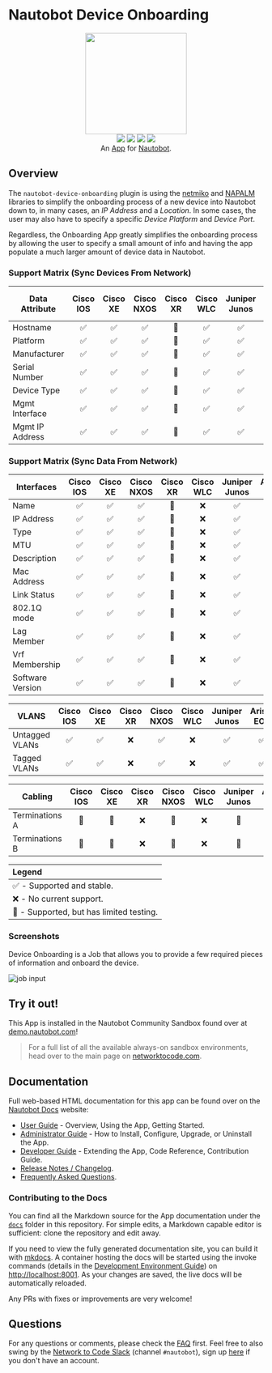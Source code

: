 # Nautobot Device Onboarding

<p align="center">
  <img src="https://raw.githubusercontent.com/nautobot/nautobot-app-device-onboarding/develop/docs/images/icon-DeviceOnboarding.png" class="logo" height="200px">
  <br>
  <a href="https://github.com/nautobot/nautobot-app-device-onboarding/actions"><img src="https://github.com/nautobot/nautobot-app-device-onboarding/actions/workflows/ci.yml/badge.svg?branch=main"></a>
  <a href="https://docs.nautobot.com/projects/device-onboarding/en/latest/"><img src="https://readthedocs.org/projects/nautobot-plugin-device-onboarding/badge/"></a>
  <a href="https://pypi.org/project/nautobot-device-onboarding/"><img src="https://img.shields.io/pypi/v/nautobot-device-onboarding"></a>
  <a href="https://pypi.org/project/nautobot-device-onboarding/"><img src="https://img.shields.io/pypi/dm/nautobot-device-onboarding"></a>
  <br>
  An <a href="https://networktocode.com/nautobot-apps/">App</a> for <a href="https://nautobot.com/">Nautobot</a>.
</p>

## Overview

The `nautobot-device-onboarding` plugin is using the [netmiko](https://github.com/ktbyers/netmiko) and [NAPALM](https://napalm.readthedocs.io/en/latest/) libraries to simplify the onboarding process of a new device into Nautobot down to, in many cases, an *IP Address* and a *Location*. In some cases, the user may also have to specify a specific *Device Platform* and *Device Port*.

Regardless, the Onboarding App greatly simplifies the onboarding process by allowing the user to specify a small amount of info and having the app populate a much larger amount of device data in Nautobot.

### Support Matrix (Sync Devices From Network)


|     Data Attribute      | Cisco IOS          | Cisco XE           | Cisco NXOS         | Cisco XR | Cisco WLC          | Juniper Junos      | Arista EOS         | F5  | HP Comware | Palo Alto Panos | Aruba AOSCX | Aruba OS | Brocade/Ruckus Fastiron | HP Procurve |
| ----------------------  | :-: | :-: |  :-:  |  :-:  |  :-:  |  :-:  | :-: | :-: | :-: | :-: | :-: | :-: | :-: | :-: |
| Hostname                | ✅ | ✅ | ✅ | 🧪 | ✅ | ✅ | ✅ | 🧪 | 🧪 | 🧪 | 🧪 | 🧪 | 🧪 | 🧪 |
| Platform                | ✅ | ✅ | ✅ | 🧪 | ✅ | ✅ | ✅ | 🧪 | 🧪 | 🧪 | 🧪 | 🧪 | 🧪 | 🧪 |
| Manufacturer            | ✅ | ✅ | ✅ | 🧪 | ✅ | ✅ | ✅ | 🧪 | 🧪 | 🧪 | 🧪 | 🧪 | 🧪 | 🧪 |
| Serial Number           | ✅ | ✅ | ✅ | 🧪 | ✅ | ✅ | ✅ | 🧪 | 🧪 | 🧪 | 🧪 | 🧪 | 🧪 | 🧪 |
| Device Type             | ✅ | ✅ | ✅ | 🧪 | ✅ | ✅ | ✅ | 🧪 | 🧪 | 🧪 | 🧪 | 🧪 | 🧪 | 🧪 |
| Mgmt Interface          | ✅ | ✅ | ✅ | 🧪 | ✅ | ✅ | ✅ | 🧪 | 🧪 | 🧪 | 🧪 | 🧪 | 🧪 | 🧪 |
| Mgmt IP Address         | ✅ | ✅ | ✅ | 🧪 | ✅ | ✅ | ✅ | 🧪 | 🧪 | 🧪 | 🧪 | 🧪 | 🧪 | 🧪 |


### Support Matrix (Sync Data From Network)

|     Interfaces          | Cisco IOS          | Cisco XE           | Cisco NXOS         | Cisco XR | Cisco WLC          | Juniper Junos      | Arista EOS         | F5  | Aruba AOSCX | Aruba OS | Brocade/Ruckus Fastiron | HP Procurve |
| ----------------------- | :----------------: |  :--------------:  |  :--------------:  | :-: | :--------------:  |  :--------------:  |  :--------------:  | :-: | :--------------: | :--------------: | :--------------: | :--------------: |
| Name           | ✅ | ✅ | ✅ | 🧪 | ❌ | ✅ | ✅ | 🧪 | 🧪 | 🧪 | 🧪 | 🧪 |
| IP Address     | ✅ | ✅ | ✅ | 🧪 | ❌ | ✅ | ✅ | 🧪 | 🧪 | 🧪 | 🧪 | 🧪 |
| Type           | ✅ | ✅ | ✅ | 🧪 | ❌ | ✅ | ✅ | 🧪 | 🧪 | 🧪 | 🧪 | 🧪 |
| MTU            | ✅ | ✅ | ✅ | 🧪 | ❌ | ✅ | ✅ | 🧪 | 🧪 | 🧪 | 🧪 | 🧪 |
| Description    | ✅ | ✅ | ✅ | 🧪 | ❌ | ✅ | ✅ | 🧪 | 🧪 | 🧪 | 🧪 | 🧪 |
| Mac Address    | ✅ | ✅ | ✅ | 🧪 | ❌ | ✅ | ✅ | 🧪 | 🧪 | 🧪 | 🧪 | 🧪 |
| Link Status    | ✅ | ✅ | ✅ | 🧪 | ❌ | ✅ | ✅ | 🧪 | 🧪 | 🧪 | 🧪 | 🧪 |
| 802.1Q mode    | ✅ | ✅ | ✅ | 🧪 | ❌ | ✅ | ✅ | 🧪 | 🧪 | 🧪 | 🧪 | 🧪 |
| Lag Member     | ✅ | ✅ | ✅ | 🧪 | ❌ | ✅ | ✅ | 🧪 | 🧪 | 🧪 | 🧪 | 🧪 |
| Vrf Membership | ✅ | ✅ | ✅ | 🧪 | ❌ | ✅ | ✅ | 🧪 | 🧪 | 🧪 | 🧪 | 🧪 |
| Software Version | ✅ | ✅ | ✅  | 🧪 | ❌ | ✅ | ✅ | 🧪 | 🧪 | 🧪 | 🧪 | 🧪 |

|     VLANS          | Cisco IOS          | Cisco XE           | Cisco XR           | Cisco NXOS         | Cisco WLC          | Juniper Junos      | Arista EOS         | F5  | Aruba AOSCX | Aruba OS | Brocade/Ruckus Fastiron | HP Procurve |
| ----------------------- | :----------------: |  :--------------:  |  :--------------:  |  :--------------:  |  :--------------:  |  :--------------:  |  :--------------:  | :-: | :--------------: | :--------------: | :--------------: | :--------------: |
| Untagged VLANs       | ✅ | ✅ | ❌ | ✅ | ❌ | ✅ | ✅ | 🧪 | 🧪 | 🧪 | 🧪 | 🧪 |
| Tagged VLANs        | ✅ | ✅ | ❌ | ✅ | ❌ | ✅ | ✅ | 🧪 | 🧪 | 🧪 | 🧪 | 🧪 |

|     Cabling          | Cisco IOS          | Cisco XE           | Cisco XR           | Cisco NXOS         | Cisco WLC          | Juniper Junos      | Arista EOS         | F5  | Aruba AOSCX | Aruba OS | Brocade/Ruckus Fastiron | HP Procurve |
| ----------------------- | :----------------: |  :--------------:  |  :--------------:  |  :--------------:  |  :--------------:  |  :--------------:  |  :--------------:  | :-: | :--------------: | :--------------: | :--------------: | :--------------: |
|  Terminations A      | 🧪 | 🧪 | ❌ | 🧪 | ❌ | 🧪 | ❌ | 🧪 | 🧪 | 🧪 | 🧪 | 🧪 |
|  Terminations B      | 🧪 | 🧪 | ❌ | 🧪 | ❌ | 🧪 | ❌ | 🧪 | 🧪 | 🧪 | 🧪 | 🧪 |

| Legend |
| :---- |
| ✅ - Supported and stable. |
| ❌ - No current support. |
| 🧪 - Supported, but has limited testing. |

### Screenshots

Device Onboarding is a Job that allows you to provide a few required pieces of information and onboard the device.

![job input](https://raw.githubusercontent.com/nautobot/nautobot-app-device-onboarding/develop/docs/images/sync_devices_inputs.png)

## Try it out!

This App is installed in the Nautobot Community Sandbox found over at [demo.nautobot.com](https://demo.nautobot.com/)!

> For a full list of all the available always-on sandbox environments, head over to the main page on [networktocode.com](https://www.networktocode.com/nautobot/sandbox-environments/).

## Documentation

Full web-based HTML documentation for this app can be found over on the [Nautobot Docs](https://docs.nautobot.com/) website:

- [User Guide](https://docs.nautobot.com/projects/device-onboarding/en/latest/user/app_overview/) - Overview, Using the App, Getting Started.
- [Administrator Guide](https://docs.nautobot.com/projects/device-onboarding/en/latest/admin/install/) - How to Install, Configure, Upgrade, or Uninstall the App.
- [Developer Guide](https://docs.nautobot.com/projects/device-onboarding/en/latest/dev/contributing/) - Extending the App, Code Reference, Contribution Guide.
- [Release Notes / Changelog](https://docs.nautobot.com/projects/device-onboarding/en/latest/admin/release_notes/).
- [Frequently Asked Questions](https://docs.nautobot.com/projects/device-onboarding/en/latest/user/faq/).

### Contributing to the Docs

You can find all the Markdown source for the App documentation under the [`docs`](https://github.com/nautobot/nautobot-app-device-onboarding/tree/develop/docs) folder in this repository. For simple edits, a Markdown capable editor is sufficient: clone the repository and edit away.

If you need to view the fully generated documentation site, you can build it with [mkdocs](https://www.mkdocs.org/). A container hosting the docs will be started using the invoke commands (details in the [Development Environment Guide](https://docs.nautobot.com/projects/device-onboarding/en/latest/dev/dev_environment/#docker-development-environment)) on [http://localhost:8001](http://localhost:8001). As your changes are saved, the live docs will be automatically reloaded.

Any PRs with fixes or improvements are very welcome!

## Questions

For any questions or comments, please check the [FAQ](https://docs.nautobot.com/projects/device-onboarding/en/latest/user/faq/) first. Feel free to also swing by the [Network to Code Slack](https://networktocode.slack.com/) (channel `#nautobot`), sign up [here](http://slack.networktocode.com/) if you don't have an account.
